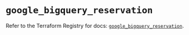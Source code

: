 # `google_bigquery_reservation`

Refer to the Terraform Registry for docs: [`google_bigquery_reservation`](https://registry.terraform.io/providers/hashicorp/google/6.21.0/docs/resources/bigquery_reservation).
